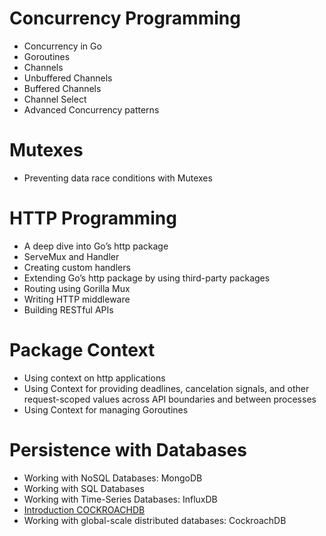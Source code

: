 # Concurrency Programming
-  Concurrency in Go
- Goroutines
- Channels
- Unbuffered Channels
-  Buffered Channels
- Channel Select
- Advanced Concurrency patterns

# Mutexes
- Preventing data race conditions with Mutexes

# HTTP Programming
- A deep dive into Go’s http package
- ServeMux and Handler
- Creating custom handlers
- Extending Go’s http package by using third-party packages
- Routing using Gorilla Mux
- Writing HTTP middleware
- Building RESTful APIs

# Package Context
- Using context on http applications
- Using Context for providing deadlines, cancelation signals,
and other request-scoped values across API boundaries and
between processes
- Using Context for managing Goroutines

# Persistence with Databases
-  Working with NoSQL Databases: MongoDB
-  Working with SQL Databases
-  Working with Time-Series Databases: InfluxDB
- [Introduction COCKROACHDB]()
-  Working with global-scale distributed databases: CockroachDB
